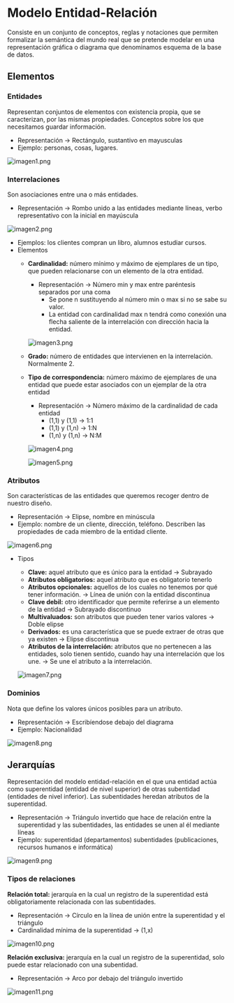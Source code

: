# Modelo Entidad-Relación

Consiste en un conjunto de conceptos, reglas y notaciones que permiten formalizar la semántica del mundo real que se pretende modelar en una representación gráfica o diagrama que denominamos esquema de la base de datos.

## Elementos

### Entidades

Representan conjuntos de elementos con existencia propia, que se caracterizan, por las mismas propiedades. Conceptos sobre los que necesitamos guardar información.

- Representación → Rectángulo, sustantivo en mayusculas
- Ejemplo: personas, cosas, lugares.

![imagen1.png](/Imagenes/imagen1.png)

### Interrelaciones

Son asociaciones entre una o más entidades.

- Representación → Rombo unido a las entidades mediante líneas, verbo representativo con la inicial en mayúscula

![imagen2.png](/Imagenes/imagen2.png)

- Ejemplos: los clientes compran un libro, alumnos estudiar cursos.
- Elementos
    - **Cardinalidad:** número mínimo y máximo de ejemplares de un tipo, que pueden relacionarse con un elemento de la otra entidad.
        
        
        - Representación → Número min y max entre paréntesis separados por una coma
            - Se pone n sustituyendo al número min o max si no se sabe su valor.
            - La entidad con cardinalidad max n tendrá como conexión una flecha saliente de la interrelación con dirección hacia la entidad.
        
        ![imagen3.png](/Imagenes/imagen3.png)
        
    - **Grado:** número de entidades que intervienen en la interrelación. Normalmente 2.
    - **Tipo de correspondencia:** número máximo de ejemplares de una entidad que puede estar asociados con un ejemplar de la otra entidad
        - Representación → Número máximo de la cardinalidad de cada entidad
            - (1,1) y (1,1) → 1:1
            - (1,1) y (1,n) → 1:N
            - (1,n) y (1,n) → N:M
        
        ![imagen4.png](/Imagenes/imagen4.png)
        
        ![imagen5.png](/Imagenes/imagen5.png)
        

### Atributos

Son características de las entidades que queremos recoger dentro de nuestro diseño.

- Representación → Elipse, nombre en minúscula
- Ejemplo: nombre de un cliente, dirección, teléfono. Describen las propiedades de cada miembro de la entidad cliente.

![imagen6.png](/Imagenes/imagen6.png)

- Tipos
    - **Clave:** aquel atributo que es único para la entidad → Subrayado
    - **Atributos obligatorios:** aquel atributo que es obligatorio tenerlo
    - **Atributos opcionales:** aquellos de los cuales no tenemos por qué tener información. → Línea de unión con la entidad discontinua
    - **Clave debil:** otro identificador que permite referirse a un elemento de la entidad → Subrayado discontinuo
    - **Multivaluados:** son atributos que pueden tener varios valores → Doble elipse
    - **Derivados:** es una característica que se puede extraer de otras que ya existen → Elipse discontinua
    - **Atributos de la interrelación:** atributos que no pertenecen a las entidades, solo tienen sentido, cuando hay una interrelación que los une. → Se une el atributo a la interrelación.
    
    ![imagen7.png](/Imagenes/imagen7.png)
    

### Dominios

Nota que define los valores únicos posibles para un atributo.

- Representación → Escribíendose debajo del diagrama
- Ejemplo: Nacionalidad

![imagen8.png](/Imagenes/imagen8.png)

## Jerarquías

Representación del modelo entidad-relación en el que una entidad actúa como superentidad (entidad de nivel superior) de otras subentidad (entidades de nivel inferior). Las subentidades heredan atributos de la superentidad.

- Representación → Triángulo invertido que hace de relación entre la superentidad y las subentidades, las entidades se unen al él mediante líneas
- Ejemplo: superentidad (departamentos) subentidades (publicaciones, recursos humanos e informática)

![imagen9.png](/Imagenes/imagen9.png)

### Tipos de relaciones

**Relación total:** jerarquía en la cual un registro de la superentidad está obligatoriamente relacionada con las subentidades.

- Representación → Círculo en la línea de unión entre la superentidad y el triángulo
- Cardinalidad mínima de la superentidad → (1,x)

![imagen10.png](/Imagenes/imagen10.png)

**Relación exclusiva:** jerarquía en la cual un registro de la superentidad, solo puede estar relacionado con una subentidad.

- Representación → Arco por debajo del triángulo invertido

![imagen11.png](/Imagenes/imagen11.png)
